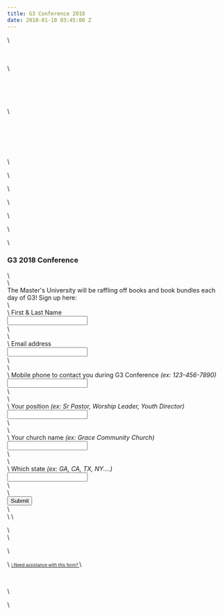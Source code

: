 ```yaml
---
title: G3 Conference 2018
date: 2018-01-10 03:45:00 Z
---
```


<!-- FORM: HEAD SECTION -->
\

\
    <meta http-equiv="Content-Type" content="text/html; charset=utf-8" />
\
            <script type="text/javascript">
\
        document.addEventListener("DOMContentLoaded", function(){
\
            const FORM_TIME_START = Math.floor((new Date).getTime()/1000);
\
            let formElement = document.getElementById("tfa_0");
\
            let appendJsTimerElement = function(){
\
                let formTimeDiff = Math.floor((new Date).getTime()/1000) - FORM_TIME_START;
\
                let cumulatedTimeElement = document.getElementById("tfa_dbCumulatedTime");
\
                if (null !== cumulatedTimeElement) {
\
                    let cumulatedTime = parseInt(cumulatedTimeElement.value);
\
                    if (null !== cumulatedTime && cumulatedTime > 0) {
\
                        formTimeDiff \+= cumulatedTime;
\
                    }
\
                }
\
                let jsTimeInput = document.createElement("input");
\
                jsTimeInput.setAttribute("type", "hidden");
\
                jsTimeInput.setAttribute("value", formTimeDiff.toString());
\
                jsTimeInput.setAttribute("name", "tfa_dbElapsedJsTime");
\
                jsTimeInput.setAttribute("id", "tfa_dbElapsedJsTime");
\
                jsTimeInput.setAttribute("autocomplete", "off");
\
                if (null !== formElement) {
\
                    formElement.appendChild(jsTimeInput);
\
                }
\
            };
\
            if (null !== formElement) {
\
                if(formElement.addEventListener){
\
                    formElement.addEventListener('submit', appendJsTimerElement, false);
\
                } else if(formElement.attachEvent){
\
                    formElement.attachEvent('onsubmit', appendJsTimerElement);
\
                }
\
            }
\
        });
\
    </script>
\

\
    <link href="https://masters.tfaforms.net/form-builder/4.3.0/css/wforms-layout.css?v=4614-1" rel="stylesheet" type="text/css" />
\
    <!--\[if IE 8\]>
\
    <link href="https://masters.tfaforms.net/form-builder/4.3.0/css/wforms-layout-ie8.css" rel="stylesheet" type="text/css" />
\
    <!\[endif\]-->
\
    <!--\[if IE 7\]>
\
    <link href="https://masters.tfaforms.net/form-builder/4.3.0/css/wforms-layout-ie7.css" rel="stylesheet" type="text/css" />
\
    <!\[endif\]-->
\
    <!--\[if IE 6\]>
\
    <link href="https://masters.tfaforms.net/form-builder/4.3.0/css/wforms-layout-ie6.css" rel="stylesheet" type="text/css" />
\
    <!\[endif\]-->
\

\
    <link href="https://masters.tfaforms.net/themes/get/11" rel="stylesheet" type="text/css" />
\
    <link href="https://masters.tfaforms.net/form-builder/4.3.0/css/wforms-jsonly.css?v=4614-1" rel="alternate stylesheet" title="This stylesheet activated by javascript" type="text/css" />
\
    <script type="text/javascript" src="https://masters.tfaforms.net/wForms/3.10/js/wforms.js?v=4614-1"></script>
\
    <script type="text/javascript">
\
        wFORMS.behaviors.prefill.skip = false;
\
    </script>
\
        <script type="text/javascript" src="https://masters.tfaforms.net/wForms/3.10/js/localization-en_US.js?v=4614-1"></script>
\

\
<!-- FORM: BODY SECTION -->
\
<div class="wFormContainer"  >
\

\
  <style type="text/css">
\
                #tfa_1,
\
                \*\[id^="tfa_1\["\] {
\
                    width: 420px !important;
\
                }
\
                #tfa_1-D,
\
                \*\[id^="tfa_1\["\]\[class\~="field-container-D"\] {
\
                    width: auto !important;
\
                }
\
            
\
                #tfa_2,
\
                \*\[id^="tfa_2\["\] {
\
                    width: 420px !important;
\
                }
\
                #tfa_2-D,
\
                \*\[id^="tfa_2\["\]\[class\~="field-container-D"\] {
\
                    width: auto !important;
\
                }
\
            
\
                #tfa_3,
\
                \*\[id^="tfa_3\["\] {
\
                    width: 420px !important;
\
                }
\
                #tfa_3-D,
\
                \*\[id^="tfa_3\["\]\[class\~="field-container-D"\] {
\
                    width: auto !important;
\
                }
\
            
\
                #tfa_3-L,
\
                label\[id^="tfa_3\["\] {
\
                    width: 490px !important;
\
                }
\
            
\
                #tfa_4,
\
                \*\[id^="tfa_4\["\] {
\
                    width: 420px !important;
\
                }
\
                #tfa_4-D,
\
                \*\[id^="tfa_4\["\]\[class\~="field-container-D"\] {
\
                    width: auto !important;
\
                }
\
            
\
                #tfa_4-L,
\
                label\[id^="tfa_4\["\] {
\
                    width: 470px !important;
\
                }
\
            
\
                #tfa_5,
\
                \*\[id^="tfa_5\["\] {
\
                    width: 420px !important;
\
                }
\
                #tfa_5-D,
\
                \*\[id^="tfa_5\["\]\[class\~="field-container-D"\] {
\
                    width: auto !important;
\
                }
\
            
\
                #tfa_5-L,
\
                label\[id^="tfa_5\["\] {
\
                    width: 490px !important;
\
                }
\
            
\
                #tfa_6,
\
                \*\[id^="tfa_6\["\] {
\
                    width: 100px !important;
\
                }
\
                #tfa_6-D,
\
                \*\[id^="tfa_6\["\]\[class\~="field-container-D"\] {
\
                    width: auto !important;
\
                }
\
            
\
                #tfa_6-L,
\
                label\[id^="tfa_6\["\] {
\
                    width: 490px !important;
\
                }
\
            </style><div class=""><div class="wForm" id="tfa_0-WRPR" dir="ltr">
\
<div class="codesection" id="code-tfa_0"></div>
\
<h3 class="wFormTitle" id="tfa_0-T">G3 2018 Conference&nbsp;</h3>
\
<form method="post" action="https://masters.tfaforms.net/responses/processor" class="hintsBelow labelsAbove" id="tfa_0">
\
<div class="htmlSection" id="tfa_7"><div class="htmlContent" id="tfa_7-HTML">The Master's University will be raffling off books and book bundles each day of G3! Sign up here:</div></div>
\
<div class="oneField field-container-D     " id="tfa_1-D">
\
<label id="tfa_1-L" for="tfa_1" class="label preField reqMark">First &amp; Last Name</label><br><div class="inputWrapper"><input type="text" id="tfa_1" name="tfa_1" value="" placeholder="" title="First &amp; Last Name" class="required"></div>
\
</div>
\
<div class="oneField field-container-D     " id="tfa_2-D">
\
<label id="tfa_2-L" for="tfa_2" class="label preField reqMark">Email address</label><br><div class="inputWrapper"><input type="text" id="tfa_2" name="tfa_2" value="" placeholder="" title="Email address" class="validate-email required"></div>
\
</div>
\
<div class="oneField field-container-D     " id="tfa_3-D">
\
<label id="tfa_3-L" for="tfa_3" class="label preField reqMark">Mobile phone to contact you during G3 Conference <i style="font-weight: normal;">(ex: 123-456-7890)</i></label><br><div class="inputWrapper"><input type="text" id="tfa_3" name="tfa_3" value="" placeholder="" title="Mobile phone to contact you during G3 Conference (ex: 123-456-7890)" class="required"></div>
\
</div>
\
<div class="oneField field-container-D     " id="tfa_4-D">
\
<label id="tfa_4-L" for="tfa_4" class="label preField ">Your position <span style="font-weight: normal;"><i>(ex: Sr Pastor, Worship Leader, Youth Director)</i></span></label><br><div class="inputWrapper"><input type="text" id="tfa_4" name="tfa_4" value="" placeholder="" title="Your position (ex: Sr Pastor, Worship Leader, Youth Director)" class=""></div>
\
</div>
\
<div class="oneField field-container-D     " id="tfa_5-D">
\
<label id="tfa_5-L" for="tfa_5" class="label preField ">Your church name <span style="font-weight: normal;"><i>(ex: Grace Community Church)</i></span></label><br><div class="inputWrapper"><input type="text" id="tfa_5" name="tfa_5" value="" placeholder="" title="Your church name (ex: Grace Community Church)" class=""></div>
\
</div>
\
<div class="oneField field-container-D     " id="tfa_6-D">
\
<label id="tfa_6-L" for="tfa_6" class="label preField ">Which state <span style="font-weight: normal;"><i>(ex: GA, CA, TX, NY....)</i></span></label><br><div class="inputWrapper"><input type="text" id="tfa_6" name="tfa_6" value="" placeholder="" title="Which state (ex: GA, CA, TX, NY....)" class=""></div>
\
</div>
\
<div class="actions" id="tfa_0-A"><input type="submit" class="primaryAction" value="Submit"></div>
\
<div style="clear:both"></div>
\
<input type="hidden" value="217739" name="tfa_dbFormId" id="tfa_dbFormId"><input type="hidden" value="" name="tfa_dbResponseId" id="tfa_dbResponseId"><input type="hidden" value="9d9f7d3b772bbd8e1af49005588ff0bf" name="tfa_dbControl" id="tfa_dbControl"><input type="hidden" value="2" name="tfa_dbVersionId" id="tfa_dbVersionId"><input type="hidden" value="" name="tfa_switchedoff" id="tfa_switchedoff">
\
</form>
\
</div></div>
\

\
  <p class="supportInfo" >
\
        <a href="https://masters.tfaforms.net/forms/help/217739" target="new" style="font-size: 0.7em;">
\
      Need assistance with this form?    </a>
\

\
      </p>
\

\
</div>